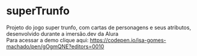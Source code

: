 # superTrunfo
Projeto do jogo super trunfo, com cartas de personagens e seus atributos, desenvolvido durante a imersão.dev da Alura <br>
Para acessar a demo clique aqui: https://codepen.io/isa-gomes-machado/pen/gOgmQNE?editors=0010
